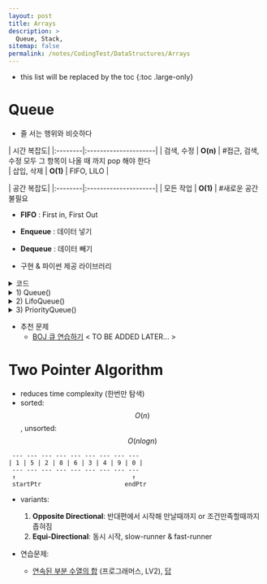 ```yaml
---
layout: post
title: Arrays
description: >
  Queue, Stack, 
sitemap: false
permalink: /notes/CodingTest/DataStructures/Arrays
---
```


* this list will be replaced by the toc
{:toc .large-only}

# Queue

- 줄 서는 행위와 비슷하다

| 시간 복잡도| 
|:--------|:---------------------|
| 검색, 수정    | **O(n)** |  <fade>#접근, 검색, 수정 모두 그 항목이 나올 때 까지 pop 해야 한다</fade>        
| 삽입, 삭제    | **O(1)**        |  <fade>FIFO, LILO</fade> |


| 공간 복잡도| 
|:--------|:---------------------|
| 모든 작업    | **O(1)**    | <fade>#새로운 공간 불필요</fade>

- **FIFO** : First in, First Out
- **Enqueue** : 데이터 넣기
- **Dequeue** : 데이터 빼기

- 구현 & 파이썬 제공 라이브러리

<details>
  <summary>코드</summary>
  <div markdown="1">

  ```python
  class myQueue():
    def __init__(self) -> None:
        self.q = []
        
    def enqueue(self, a):
        self.q.append(a)
    
    def dequeue(self):
        self.delData = self.q[0]
        del self.q[0]
        return self.delData
    
    def size(self):
        return len(self.q)

    def print(self):
        for i in self.q:
            print(i, end=" ")
        print()
  ```
  </div></details>

  <details>
  <summary> 1) Queue()</summary>
  <div markdown="1">

  ```python
  import queue  #put(a), get(), qsize()

  q = queue.Queue() 
  q.put("TEST")  #enqueue "TEST"
  q.put(1)       #enqueue 1

  q.qsize()       #size = 2
    
  q.get()        #dequeue and returns "TEST" (First in First Out)
  ```
  </div>
  </details>

  <details>
  <summary> 2) LifoQueue() </summary>
  <div markdown="1">

  ```python
  import queue
  q = queue.LifoQueue() #STACK의 기능을 한다

  q.put("TEST")
  q.put(1)

  q.qsize() # = 2
  q.get()   # deletes and returns 1
  ```
  </div></details>

  <details>
  <summary> 3) PriorityQueue() </summary>
  <div markdown="1">

  - **우선순위 큐** (데이터 입력 순서대로 get하는 것이 아닌, 초기에 설정된 우선순위로 get한다)

  ```python
  import queue  
  q = q.PriorityQueue()

  q.put((10, "TEST"))   #put ( 우선순위, 데이터 )
  q.put((5, "CODING"))  
  q.put((7, 1))

  q.get()               # (5, "CODING")이 먼저 나온다
  ```
  </div></details>
  
- 추천 문제
  - [BOJ 큐 연습하기](https://www.acmicpc.net/)
  < TO BE ADDED LATER... >

# Two Pointer Algorithm
- reduces time complexity (한번만 탐색)
- sorted: $$O(n)$$, unsorted: $$O(nlogn)$$
```
 --- --- --- --- --- --- --- --- --- 
| 1 | 5 | 2 | 8 | 6 | 3 | 4 | 9 | 0 |
 --- --- --- --- --- --- --- --- --- 
 ↑                                ↑
 startPtr                       endPtr
```
- variants:
  1. **Opposite Directional**: 반대편에서 시작해 만날때까지 or 조건만족할때까지 좁혀짐
  2. **Equi-Directional**: 동시 시작, slow-runner & fast-runner

- 연습문제:
  - [연속된 부분 수열의 합](https://school.programmers.co.kr/learn/courses/30/lessons/178870) (프로그래머스, LV2), [답](../../../../til/_posts/2023-06-01-June.md/#627-prefix-sum-2-pointer)